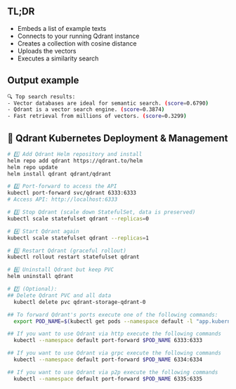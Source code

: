 ## TL;DR
* Embeds a list of example texts
* Connects to your running Qdrant instance
* Creates a collection with cosine distance
* Uploads the vectors
* Executes a similarity search

## Output example
```bash
🔍 Top search results:
- Vector databases are ideal for semantic search. (score=0.6790)
- Qdrant is a vector search engine. (score=0.3874)
- Fast retrieval from millions of vectors. (score=0.3299)
```

## 🚀 Qdrant Kubernetes Deployment & Management

```bash
# 1️⃣ Add Qdrant Helm repository and install
helm repo add qdrant https://qdrant.to/helm
helm repo update
helm install qdrant qdrant/qdrant

# 2️⃣ Port-forward to access the API
kubectl port-forward svc/qdrant 6333:6333
# Access API: http://localhost:6333

# 3️⃣ Stop Qdrant (scale down StatefulSet, data is preserved)
kubectl scale statefulset qdrant --replicas=0

# 4️⃣ Start Qdrant again
kubectl scale statefulset qdrant --replicas=1

# 5️⃣ Restart Qdrant (graceful rollout)
kubectl rollout restart statefulset qdrant

# 6️⃣ Uninstall Qdrant but keep PVC
helm uninstall qdrant

# 7️⃣ (Optional): 
## Delete Qdrant PVC and all data
  kubectl delete pvc qdrant-storage-qdrant-0

## To forward Qdrant's ports execute one of the following commands:
  export POD_NAME=$(kubectl get pods --namespace default -l "app.kubernetes.io/name=qdrant,app.kubernetes.io/instance=qdrant" -o jsonpath="{.items[0].metadata.name}")

## If you want to use Qdrant via http execute the following commands
  kubectl --namespace default port-forward $POD_NAME 6333:6333

## If you want to use Qdrant via grpc execute the following commands
  kubectl --namespace default port-forward $POD_NAME 6334:6334

## If you want to use Qdrant via p2p execute the following commands
  kubectl --namespace default port-forward $POD_NAME 6335:6335

```
